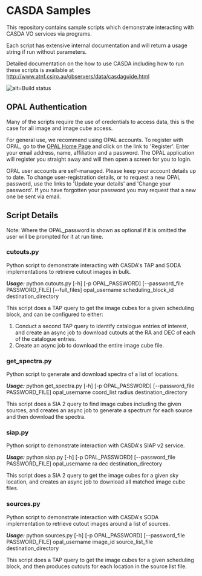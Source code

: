 # CASDA Samples

This repository contains sample scripts which demonstrate interacting with CASDA VO services via programs.

Each script has extensive internal documentation and will return a usage string if run without parameters.

Detailed documentation on the how to use CASDA including how to run these scripts is available at
http://www.atnf.csiro.au/observers/data/casdaguide.html

![alt=Build status](https://img.shields.io/travis/csiro-rds/casda-samples.svg "Travis build status")

## OPAL Authentication

Many of the scripts require the use of credentials to access data, this is the case for all image and image cube access.

For general use, we recommend using OPAL accounts. To register with OPAL, go to the 
[OPAL Home Page](http://opal.atnf.csiro.au/) and click on the link to 'Register'. Enter your email address, name, 
affiliation and a password. The OPAL application will register you straight away and will then open a screen for you
to login.

OPAL user accounts are self-managed. Please keep your account details up to date. To change user-registration details, 
or to request a new OPAL password, use the links to 'Update your details' and 'Change your password'. If you have 
forgotten your password you may request that a new one be sent via email. 

## Script Details

Note: Where the OPAL_password is shown as optional if it is omitted the user will be prompted for it at run time.

### cutouts.py

Python script to demonstrate interacting with CASDA's TAP and SODA implementations to retrieve cutout images in bulk.

***Usage:*** python cutouts.py [-h] [-p OPAL_PASSWORD] [--password_file PASSWORD_FILE] [--full_files] opal_username scheduling_block_id destination_directory
                  
This script does a TAP query to get the image cubes for a given scheduling block, and can be configured to either:

1. Conduct a second TAP query to identify catalogue entries of interest, and create an async job to download cutouts 
at the RA and DEC of each of the catalogue entries.
2. Create an async job to download the entire image cube file.

### get_spectra.py

Python script to generate and download spectra of a list of locations. 

***Usage:*** python get_spectra.py [-h] [-p OPAL_PASSWORD] [--password_file PASSWORD_FILE] opal_username coord_list radius destination_directory

This script does a SIA 2 query to find image cubes including the given sources, and creates an async job to generate a spectrum for each source
and then download the spectra.


### siap.py

Python script to demonstrate interaction with CASDA's SIAP v2 service.

***Usage:*** python siap.py [-h] [-p OPAL_PASSWORD] [--password_file PASSWORD_FILE] opal_username ra dec destination_directory
               
This script does a SIA 2 query to get the image cubes for a given sky location, and creates an async job to download 
all matched image cube files.

### sources.py

Python script to demonstrate interaction with CASDA's SODA implementation to retrieve cutout images around a list of 
sources.

***Usage:*** python sources.py [-h] [-p OPAL_PASSWORD] [--password_file PASSWORD_FILE] opal_username image_id source_list_file destination_directory

This script does a TAP query to get the image cubes for a given scheduling block, and then produces cutouts for each
location in the source list file.
